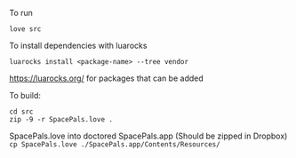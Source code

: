 To run

`love src`

To install dependencies with luarocks

`luarocks install <package-name> --tree vendor`

https://luarocks.org/ for packages that can be added

To build:

```
cd src
zip -9 -r SpacePals.love .
```

SpacePals.love into doctored SpacePals.app (Should be zipped in Dropbox)
`cp SpacePals.love ./SpacePals.app/Contents/Resources/`
